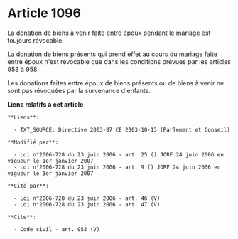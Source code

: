 # Article 1096

La donation de biens à venir faite entre époux pendant le mariage est toujours révocable. 

La donation de biens présents qui prend effet au cours du mariage faite entre époux n'est révocable que dans les conditions
prévues par les articles 953 à 958. 

Les donations faites entre époux de biens présents ou de biens à venir ne sont pas révoquées par la survenance d'enfants.

**Liens relatifs à cet article**

	**Liens**:

	  - TXT_SOURCE: Directive 2003-87 CE 2003-10-13 (Parlement et Conseil)

	**Modifié par**:

	  - Loi n°2006-728 du 23 juin 2006 - art. 25 () JORF 24 juin 2006 en vigueur le 1er janvier 2007
	  - Loi n°2006-728 du 23 juin 2006 - art. 9 () JORF 24 juin 2006 en vigueur le 1er janvier 2007

	**Cité par**:

	  - Loi n°2006-728 du 23 juin 2006 - art. 46 (V)
	  - Loi n°2006-728 du 23 juin 2006 - art. 47 (V)

	**Cite**:

	  - Code civil - art. 953 (V)

